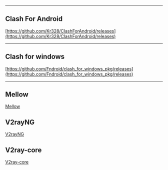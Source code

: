 ***

## Clash For Android

[https://github.com/Kr328/ClashForAndroid/releases](https://github.com/Kr328/ClashForAndroid/releases)

---

## Clash for windows

[https://github.com/Fndroid/clash_for_windows_pkg/releases](https://github.com/Fndroid/clash_for_windows_pkg/releases)

---
##  Mellow
[Mellow](https://github.com/mellow-io/mellow/releases)
##  V2rayNG 
[V2rayNG](https://github.com/2dust/v2rayNG/releases)
##  V2ray-core
[V2ray-core](https://github.com/v2fly/v2ray-core/releases)

[]()

[]()

[]()

[]()
